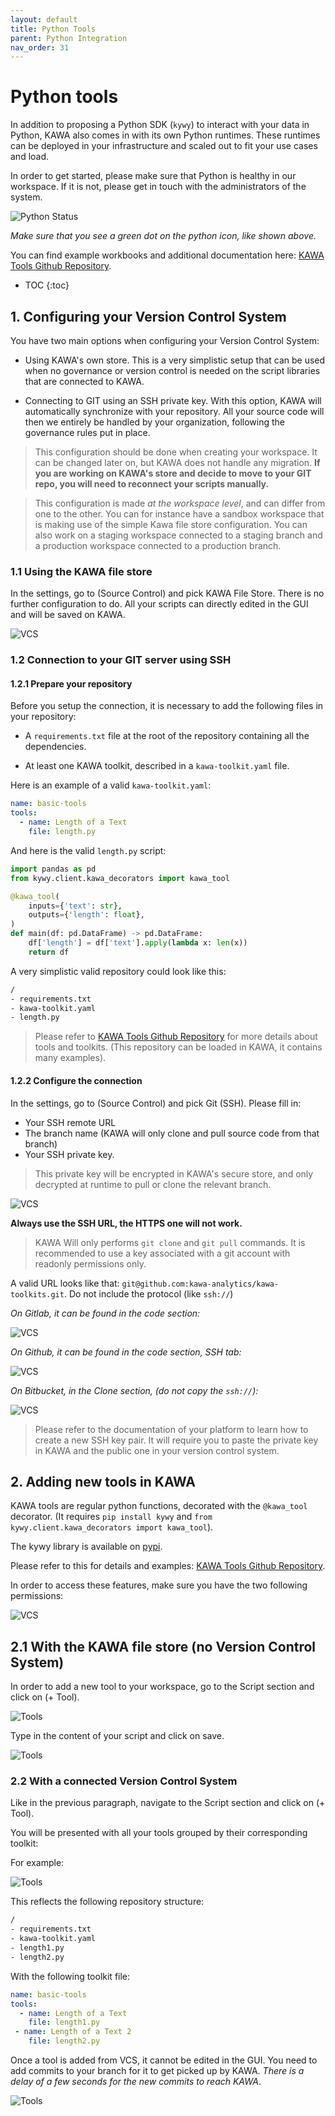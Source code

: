 ```yaml
---
layout: default
title: Python Tools
parent: Python Integration
nav_order: 31
---
```


# Python tools

In addition to proposing a Python SDK (`kywy`) to interact with your data in Python, KAWA also comes in with its own Python runtimes.
These runtimes can be deployed in your infrastructure and scaled out to fit your use cases and load.

In order to get started, please make sure that Python is healthy in our workspace. If it is not, please get in touch with the administrators of the system.

![Python Status](./readme-assets/python_status.png)

_Make sure that you see a green dot on the python icon, like shown above._

You can find example workbooks and additional documentation here: [KAWA Tools Github Repository](https://github.com/kawa-analytics/kawa-toolkits).

* TOC
{:toc}

## 1. Configuring your Version Control System

You have two main options when configuring your Version Control System:

- Using KAWA's own store. This is a very simplistic setup that can be used when no governance or version control is needed on the script libraries that are connected to KAWA.

- Connecting to GIT using an SSH private key. With this option, KAWA will automatically synchronize with your repository. All your source code will then we entirely be handled by your organization, following the governance rules put in place.

> This configuration should be done when creating your workspace. It can be changed later on, but KAWA does not handle any migration. __If you are working on KAWA's store and decide to move to your GIT repo, you will need to reconnect your scripts manually.__

> This configuration is made _at the workspace level_, and can differ from one to the other. You can for instance have a sandbox workspace that is making use of the simple Kawa file store configuration. You can also work on a staging workspace connected to a staging branch and a production workspace connected to a production branch.

### 1.1 Using the KAWA file store

In the settings, go to (Source Control) and pick KAWA File Store.
There is no further configuration to do. All your scripts can directly edited in the GUI and will be saved on KAWA.

![VCS](./readme-assets/vcs1.png)

### 1.2 Connection to your GIT server using SSH

#### 1.2.1 Prepare your repository

Before you setup the connection, it is necessary to add the following files in your repository:

- A `requirements.txt` file at the root of the repository containing all the dependencies.

- At least one KAWA toolkit, described in a `kawa-toolkit.yaml` file.

Here is an example of a valid `kawa-toolkit.yaml`:

```yaml
name: basic-tools
tools:
  - name: Length of a Text
    file: length.py
```

And here is the valid `length.py` script:

```python
import pandas as pd
from kywy.client.kawa_decorators import kawa_tool

@kawa_tool(
    inputs={'text': str},
    outputs={'length': float},
)
def main(df: pd.DataFrame) -> pd.DataFrame:
    df['length'] = df['text'].apply(lambda x: len(x))
    return df
```

A very simplistic valid repository could look like this:

```txt
/
- requirements.txt
- kawa-toolkit.yaml
- length.py
```

> Please refer to [KAWA Tools Github Repository](https://github.com/kawa-analytics/kawa-toolkits) for more details about tools and toolkits. (This repository can be loaded in KAWA, it contains many examples).

#### 1.2.2 Configure the connection

In the settings, go to (Source Control) and pick Git (SSH).
Please fill in:

- Your SSH remote URL
- The branch name (KAWA will only clone and pull source code from that branch)
- Your SSH private key.

> This private key will be encrypted in KAWA's secure store, and only decrypted at runtime to pull or clone the relevant branch.

![VCS](./readme-assets/vcs2.png)

__Always use the SSH URL, the HTTPS one will not work.__

> KAWA Will only performs `git clone` and `git pull` commands. It is recommended to use a key associated with a git account with readonly permissions only.

A valid URL looks like that: `git@github.com:kawa-analytics/kawa-toolkits.git`. Do not include the protocol (like `ssh://`)

_On Gitlab, it can be found in the code section:_

![VCS](./readme-assets/vcs3.png)

_On Github, it can be found in the code section, SSH tab:_

![VCS](./readme-assets/vcs4.png)

_On Bitbucket, in the Clone section, (do not copy the `ssh://`):_

![VCS](./readme-assets/vcs5.png)

> Please refer to the documentation of your platform to learn how to create a new SSH key pair. It will require you to paste the private key in KAWA and the public one in your version control system.

## 2. Adding new tools in KAWA

KAWA tools are regular python functions, decorated with the `@kawa_tool` decorator. (It requires `pip install kywy` and `from kywy.client.kawa_decorators import kawa_tool`).

The kywy library is available on [pypi](https://pypi.org/project/kywy/). 

Please refer to this for details and examples: [KAWA Tools Github Repository](https://github.com/kawa-analytics/kawa-toolkits).

In order to access these features, make sure you have the two following permissions:

![VCS](./readme-assets/scripts1.png)


## 2.1 With the KAWA file store (no Version Control System)

In order to add a new tool to your workspace, go to the Script section and click on (+ Tool).

![Tools](./readme-assets/scripts2.png)

Type in the content of your script and click on save.

![Tools](./readme-assets/scripts3.png)

### 2.2 With a connected Version Control System

Like in the previous paragraph, navigate to the Script section and click on (+ Tool).

You will be presented with all your tools grouped by their corresponding toolkit:

For example:

![Tools](./readme-assets/scripts4.png)

This reflects the following repository structure:

```txt
/
- requirements.txt
- kawa-toolkit.yaml
- length1.py
- length2.py
```

With the following toolkit file:

```yaml
name: basic-tools
tools:
  - name: Length of a Text
    file: length1.py
 - name: Length of a Text 2
    file: length2.py
```

Once a tool is added from VCS, it cannot be edited in the GUI. You need to add commits to your branch for it to get picked up by KAWA. _There is a delay of a few seconds for the new commits to reach KAWA_.

![Tools](./readme-assets/scripts5.png)
